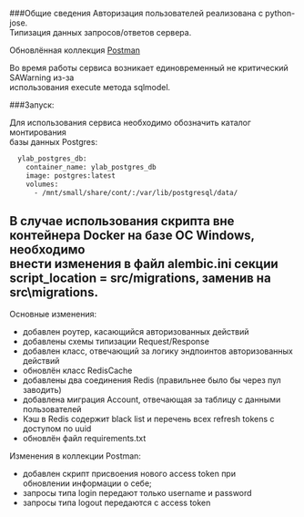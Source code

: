 ###Общие сведения
Авторизация пользователей реализована с python-jose.  
Типизация данных запросов/ответов сервера.

Обновлённая коллекция [Postman](https://www.getpostman.com/collections/914bdb90302845426060)

Во время работы сервиса возникает единовременный не критический SAWarning из-за  
использования execute метода sqlmodel.

###Запуск:  

Для использования сервиса необходимо обозначить каталог монтирования  
базы данных Postgres:
```bash
  ylab_postgres_db:
    container_name: ylab_postgres_db
    image: postgres:latest
    volumes:
      - /mnt/small/share/cont/:/var/lib/postgresql/data/
```
В случае использования скрипта вне контейнера Docker на базе ОС Windows, необходимо  
внести изменения в файл alembic.ini секции script_location = src/migrations, 
заменив на src\migrations.
---


Основные изменения:
- добавлен роутер, касающийся авторизованных действий
- добавлены схемы типизации Request/Response 
- добавлен класс, отвечающий за логику эндпоинтов авторизованных действий
- обновлён класс RedisCache
- добавлены два соединения Redis (правильнее было бы через пул заводить)
- добавлена миграция Account, отвечающая за таблицу с данными пользователей
- Кэш в Redis содержит black list и перечень всех refresh tokens с доступом по uuid
- обновлён файл requirements.txt

Изменения в коллекции Postman:
- добавлен скрипт присвоения нового access token при  
обновлении информации о себе;
- запросы типа login передают только username и password  
- запросы типа logout передаются с access token

